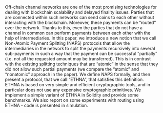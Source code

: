 Off-chain channel networks are one of the most
promising technologies for dealing with blockchain scalability
and delayed finality issues. Parties that are connected within
such networks can send coins to each other without interacting
with the blockchain. Moreover, these payments can be “routed”
over the network. Thanks to this, even the parties that do not
have a channel in common can perform payments between each
other with the help of intermediaries.
In this paper, we introduce a new notion that we call
Non-Atomic Payment Splitting (NAPS) protocols that allow the
intermediaries in the network to split the payments recursively
into several sub-payments in such a way that the payment can
be successful “partially” (i.e. not all the requested amount may
be transferred). This is in contrast with the existing splitting
techniques that are “atomic” in the sense that they did not
allow such partial payments (we compare the “atomic” and “nonatomic”
approach in the paper). We define NAPS formally, and
then present a protocol, that we call “ETHNA”, that satisfies
this definition. ETHNA is based on very simple and efficient
cryptographic tools, and in particular does not use any expensive
cryptographic primitives. We implement a simple variant of
ETHNA in Solidity and provide some benchmarks. We also report
on some experiments with routing using ETHNA - code is presented in simulation.

